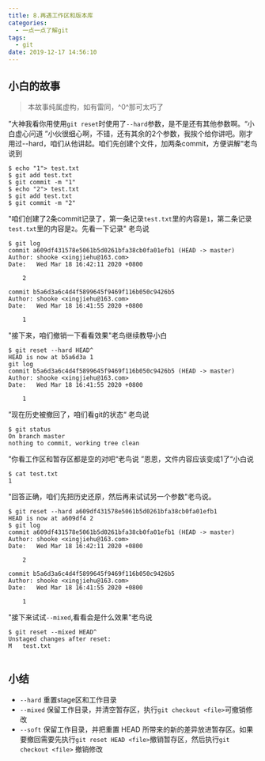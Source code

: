 ```yaml
---
title: 8.再遇工作区和版本库
categories:
  - 一点一点了解git
tags:
  - git
date: 2019-12-17 14:56:10
---
```

## 小白的故事

> 本故事纯属虚构，如有雷同，^0^那可太巧了

”大神我看你用使用`git reset`时使用了`--hard`参数，是不是还有其他参数啊。“小白虚心问道
”小伙很细心啊，不错，还有其余的2个参数，我挨个给你讲吧。刚才用过--hard，咱们从他讲起。咱们先创建个文件，加两条commit，方便讲解“老鸟说到
```
$ echo "1"> test.txt
$ git add test.txt
$ git commit -m "1"
$ echo "2"> test.txt
$ git add test.txt
$ git commit -m "2"

```
"咱们创建了2条commit记录了，第一条记录`test.txt`里的内容是`1`，第二条记录`test.txt`里的内容是`2`。先看一下记录" 老鸟说
```
$ git log
commit a609df431578e5061b5d0261bfa38cb0fa01efb1 (HEAD -> master)
Author: shooke <xingjiehu@163.com>
Date:   Wed Mar 18 16:42:11 2020 +0800

    2

commit b5a6d3a6c4d4f5899645f9469f116b050c9426b5
Author: shooke <xingjiehu@163.com>
Date:   Wed Mar 18 16:41:55 2020 +0800

    1
```
"接下来，咱们撤销一下看看效果"老鸟继续教导小白
```
$ git reset --hard HEAD^
HEAD is now at b5a6d3a 1
git log
commit b5a6d3a6c4d4f5899645f9469f116b050c9426b5 (HEAD -> master)
Author: shooke <xingjiehu@163.com>
Date:   Wed Mar 18 16:41:55 2020 +0800

    1

```
”现在历史被撤回了，咱们看git的状态“ 老鸟说
```
$ git status
On branch master
nothing to commit, working tree clean
```
”你看工作区和暂存区都是空的对吧“老鸟说
”恩恩，文件内容应该变成1了“小白说
```
$ cat test.txt
1
```
"回答正确，咱们先把历史还原，然后再来试试另一个参数"老鸟说。
```
$ git reset --hard a609df431578e5061b5d0261bfa38cb0fa01efb1
HEAD is now at a609df4 2
$ git log
commit a609df431578e5061b5d0261bfa38cb0fa01efb1 (HEAD -> master)
Author: shooke <xingjiehu@163.com>
Date:   Wed Mar 18 16:42:11 2020 +0800

    2

commit b5a6d3a6c4d4f5899645f9469f116b050c9426b5
Author: shooke <xingjiehu@163.com>
Date:   Wed Mar 18 16:41:55 2020 +0800

    1

```
"接下来试试`--mixed`,看看会是什么效果"老鸟说
```
$ git reset --mixed HEAD^
Unstaged changes after reset:
M	test.txt


```





## 小结
- `--hard` 重置stage区和工作目录
- `--mixed` 保留工作目录，并清空暂存区，执行`git checkout <file>`可撤销修改
- `--soft` 保留工作目录，并把重置 HEAD 所带来的新的差异放进暂存区。如果要撤回需要先执行`git reset HEAD <file>`撤销暂存区，然后执行`git checkout <file>` 撤销修改
